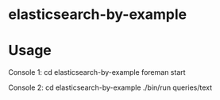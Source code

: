 elasticsearch-by-example
========================

# Usage
Console 1:
cd elasticsearch-by-example
foreman start

Console 2:
cd elasticsearch-by-example
./bin/run queries/text
